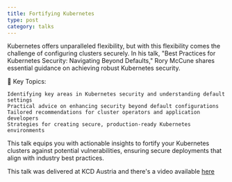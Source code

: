 ```yaml
---
title: Fortifying Kubernetes
type: post
category: talks
---
```


Kubernetes offers unparalleled flexibility, but with this flexibility comes the challenge of configuring clusters securely. In his talk, "Best Practices for Kubernetes Security: Navigating Beyond Defaults," Rory McCune shares essential guidance on achieving robust Kubernetes security.

🔑 Key Topics:

    Identifying key areas in Kubernetes security and understanding default settings
    Practical advice on enhancing security beyond default configurations
    Tailored recommendations for cluster operators and application developers
    Strategies for creating secure, production-ready Kubernetes environments


This talk equips you with actionable insights to fortify your Kubernetes clusters against potential vulnerabilities, ensuring secure deployments that align with industry best practices.

This talk was delivered at KCD Austria and there's a video available [here](https://youtu.be/TgvdW40H_zE?si=0zhMQibbgl5bCJ2Z)
